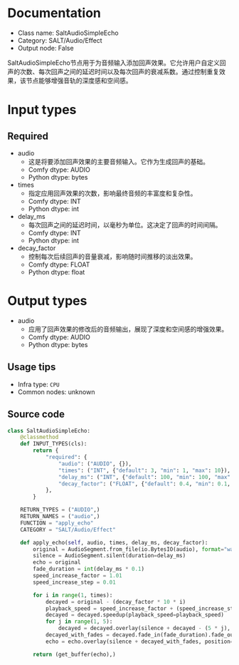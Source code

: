 
# Documentation
- Class name: SaltAudioSimpleEcho
- Category: SALT/Audio/Effect
- Output node: False

SaltAudioSimpleEcho节点用于为音频输入添加回声效果。它允许用户自定义回声的次数、每次回声之间的延迟时间以及每次回声的衰减系数。通过控制重复效果，该节点能够增强音轨的深度感和空间感。

# Input types
## Required
- audio
    - 这是将要添加回声效果的主要音频输入。它作为生成回声的基础。
    - Comfy dtype: AUDIO
    - Python dtype: bytes
- times
    - 指定应用回声效果的次数，影响最终音频的丰富度和复杂性。
    - Comfy dtype: INT
    - Python dtype: int
- delay_ms
    - 每次回声之间的延迟时间，以毫秒为单位。这决定了回声的时间间隔。
    - Comfy dtype: INT
    - Python dtype: int
- decay_factor
    - 控制每次后续回声的音量衰减，影响随时间推移的淡出效果。
    - Comfy dtype: FLOAT
    - Python dtype: float

# Output types
- audio
    - 应用了回声效果的修改后的音频输出，展现了深度和空间感的增强效果。
    - Comfy dtype: AUDIO
    - Python dtype: bytes


## Usage tips
- Infra type: `CPU`
- Common nodes: unknown


## Source code
```python
class SaltAudioSimpleEcho:
    @classmethod
    def INPUT_TYPES(cls):
        return {
            "required": {
                "audio": ("AUDIO", {}),
                "times": ("INT", {"default": 3, "min": 1, "max": 10}),
                "delay_ms": ("INT", {"default": 100, "min": 100, "max": 2000}),
                "decay_factor": ("FLOAT", {"default": 0.4, "min": 0.1, "max": 0.9, "step": 0.01}),
            },
        }

    RETURN_TYPES = ("AUDIO",)
    RETURN_NAMES = ("audio",)
    FUNCTION = "apply_echo"
    CATEGORY = "SALT/Audio/Effect"

    def apply_echo(self, audio, times, delay_ms, decay_factor):
        original = AudioSegment.from_file(io.BytesIO(audio), format="wav")
        silence = AudioSegment.silent(duration=delay_ms)
        echo = original
        fade_duration = int(delay_ms * 0.1)
        speed_increase_factor = 1.01
        speed_increase_step = 0.01

        for i in range(1, times):
            decayed = original - (decay_factor * 10 * i)
            playback_speed = speed_increase_factor + (speed_increase_step * i)
            decayed = decayed.speedup(playback_speed=playback_speed)
            for j in range(1, 5):
                decayed = decayed.overlay(silence + decayed - (5 * j), position=50 * j)
            decayed_with_fades = decayed.fade_in(fade_duration).fade_out(fade_duration)
            echo = echo.overlay(silence + decayed_with_fades, position=delay_ms * i)

        return (get_buffer(echo),)

```
